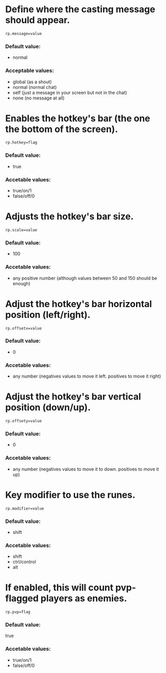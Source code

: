 # Define where the casting message should appear.
``rp.message=value``

### Default value:
- normal

### Acceptable values:
- global (as a shout)
- normal (normal chat)
- self (just a message in your screen but not in the chat)
- none (no message at all)

# Enables the hotkey's bar (the one the bottom of the screen).
``rp.hotkey=flag``

### Default value:
- true

### Accetable values:
- true/on/1
- false/off/0

# Adjusts the hotkey's bar size.
``rp.scale=value``

### Default value:
- 100

### Accetable values:
- any positive number (although values between 50 and 150 should be enough)


# Adjust the hotkey's bar horizontal position (left/right).
``rp.offsetx=value``

### Default value:
- 0

### Accetable values:
- any number (negatives values to move it left. positives to move it right)

# Adjust the hotkey's bar vertical position (down/up).
``rp.offsety=value``

### Default value:
- 0

### Accetable values:
- any number (negatives values to move it to down. positives to move it up)

# Key modifier to use the runes.
``rp.modifier=value``

### Default value:
- shift

### Accetable values:
- shift
- ctrl/control
- alt

# If enabled, this will count pvp-flagged players as enemies.
``rp.pvp=flag``

### Default value:
true

### Accetable values:
- true/on/1
- false/off/0